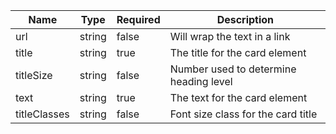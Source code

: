 | Name         | Type   | Required | Description                            |
| ------------ | ------ | -------- | -------------------------------------- |
| url          | string | false    | Will wrap the text in a link           |
| title        | string | true     | The title for the card element         |
| titleSize    | string | false    | Number used to determine heading level |
| text         | string | true     | The text for the card element          |
| titleClasses | string | false    | Font size class for the card title     |
